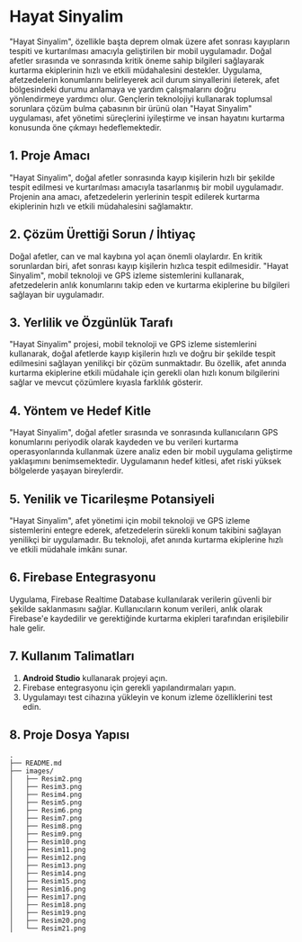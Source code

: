 # Hayat Sinyalim

"Hayat Sinyalim", özellikle başta deprem olmak üzere afet sonrası kayıpların tespiti ve kurtarılması amacıyla geliştirilen bir mobil uygulamadır. Doğal afetler sırasında ve sonrasında kritik öneme sahip bilgileri sağlayarak kurtarma ekiplerinin hızlı ve etkili müdahalesini destekler. Uygulama, afetzedelerin konumlarını belirleyerek acil durum sinyallerini ileterek, afet bölgesindeki durumu anlamaya ve yardım çalışmalarını doğru yönlendirmeye yardımcı olur. Gençlerin teknolojiyi kullanarak toplumsal sorunlara çözüm bulma çabasının bir ürünü olan "Hayat Sinyalim" uygulaması, afet yönetimi süreçlerini iyileştirme ve insan hayatını kurtarma konusunda öne çıkmayı hedeflemektedir.

## 1. Proje Amacı

"Hayat Sinyalim", doğal afetler sonrasında kayıp kişilerin hızlı bir şekilde tespit edilmesi ve kurtarılması amacıyla tasarlanmış bir mobil uygulamadır. Projenin ana amacı, afetzedelerin yerlerinin tespit edilerek kurtarma ekiplerinin hızlı ve etkili müdahalesini sağlamaktır.

## 2. Çözüm Ürettiği Sorun / İhtiyaç

Doğal afetler, can ve mal kaybına yol açan önemli olaylardır. En kritik sorunlardan biri, afet sonrası kayıp kişilerin hızlıca tespit edilmesidir. "Hayat Sinyalim", mobil teknoloji ve GPS izleme sistemlerini kullanarak, afetzedelerin anlık konumlarını takip eden ve kurtarma ekiplerine bu bilgileri sağlayan bir uygulamadır.

## 3. Yerlilik ve Özgünlük Tarafı

"Hayat Sinyalim" projesi, mobil teknoloji ve GPS izleme sistemlerini kullanarak, doğal afetlerde kayıp kişilerin hızlı ve doğru bir şekilde tespit edilmesini sağlayan yenilikçi bir çözüm sunmaktadır. Bu özellik, afet anında kurtarma ekiplerine etkili müdahale için gerekli olan hızlı konum bilgilerini sağlar ve mevcut çözümlere kıyasla farklılık gösterir.

## 4. Yöntem ve Hedef Kitle

"Hayat Sinyalim", doğal afetler sırasında ve sonrasında kullanıcıların GPS konumlarını periyodik olarak kaydeden ve bu verileri kurtarma operasyonlarında kullanmak üzere analiz eden bir mobil uygulama geliştirme yaklaşımını benimsemektedir. Uygulamanın hedef kitlesi, afet riski yüksek bölgelerde yaşayan bireylerdir.

## 5. Yenilik ve Ticarileşme Potansiyeli

"Hayat Sinyalim", afet yönetimi için mobil teknoloji ve GPS izleme sistemlerini entegre ederek, afetzedelerin sürekli konum takibini sağlayan yenilikçi bir uygulamadır. Bu teknoloji, afet anında kurtarma ekiplerine hızlı ve etkili müdahale imkânı sunar.

## 6. Firebase Entegrasyonu

Uygulama, Firebase Realtime Database kullanılarak verilerin güvenli bir şekilde saklanmasını sağlar. Kullanıcıların konum verileri, anlık olarak Firebase'e kaydedilir ve gerektiğinde kurtarma ekipleri tarafından erişilebilir hale gelir.

## 7. Kullanım Talimatları

1. **Android Studio** kullanarak projeyi açın.
2. Firebase entegrasyonu için gerekli yapılandırmaları yapın.
3. Uygulamayı test cihazına yükleyin ve konum izleme özelliklerini test edin.

## 8. Proje Dosya Yapısı

```plaintext
.
├── README.md
├── images/
│   ├── Resim2.png
│   ├── Resim3.png
│   ├── Resim4.png
│   ├── Resim5.png
│   ├── Resim6.png
│   ├── Resim7.png
│   ├── Resim8.png
│   ├── Resim9.png
│   ├── Resim10.png
│   ├── Resim11.png
│   ├── Resim12.png
│   ├── Resim13.png
│   ├── Resim14.png
│   ├── Resim15.png
│   ├── Resim16.png
│   ├── Resim17.png
│   ├── Resim18.png
│   ├── Resim19.png
│   ├── Resim20.png
│   └── Resim21.png
